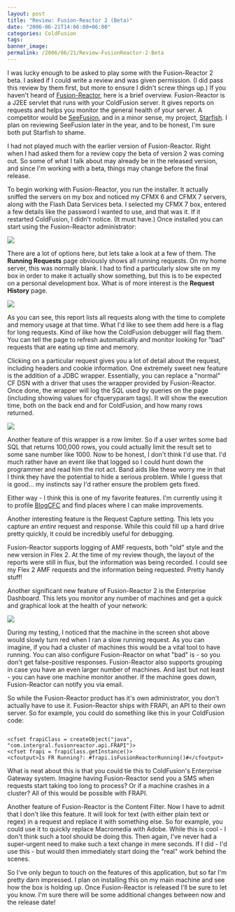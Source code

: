 ```yaml
---
layout: post
title: "Review: Fusion-Reactor 2 (Beta)"
date: "2006-06-21T14:06:00+06:00"
categories: ColdFusion 
tags: 
banner_image: 
permalink: /2006/06/21/Review-FusionReactor-2-Beta
---
```


I was lucky enough to be asked to play some with the Fusion-Reactor 2 beta. I asked if I could write a review and was given permission. (I did pass this review by them first, but more to ensure I didn't screw things up.) If you haven't heard of <a href="http://www.fusion-reactor.com">Fusion-Reactor</a>, here is a brief overview. Fusion-Reactor is a J2EE servlet that runs with your ColdFusion server. It gives reports on requests and helps you monitor the general health of your server. A competitor would be <a href="http://www.seefusion.com">SeeFusion</a>, and in a minor sense, my project, <a href="http://ray.camdenfamily.com/projects/starfish">Starfish</a>. I plan on reviewing SeeFusion later in the year, and to be honest, I'm sure both put Starfish to shame.
<!--more-->
I had not played much with the earlier version of Fusion-Reactor. Right when I had asked them for a review copy the beta of version 2 was coming out. So some of what I talk about may already be in the released version, and since I'm working with a beta, things may change before the final release.

To begin working with Fusion-Reactor, you run the installer. It actually sniffed the servers on my box and noticed my CFMX 6 and CFMX 7 servers, along with the Flash Data Services beta. I selected my CFMX 7 box, entered a few details like the password I wanted to use, and that was it. If it restarted ColdFusion, I didn't notice. (It must have.) Once installed you can start using the Fusion-Reactor administrator:

<a href="http://ray.camdenfamily.com/images/fr1.jpg"><img src="http://ray.camdenfamily.com/images/fr1_small.jpg"></a>

There are a lot of options here, but lets take a look at a few of them. The <b>Running Requests</b> page obviously shows all running requests. On my home server, this was normally blank. I had to find a particularly slow site on my box in order to make it actually show something, but this is to be expected on a personal development box. What is of more interest is the <b>Request History</b> page.

<a href="http://ray.camdenfamily.com/images/fr2.jpg"><img src="http://ray.camdenfamily.com/images/fr2_small.jpg"></a>

As you can see, this report lists all requests along with the time to complete and memory usage at that time. What I'd like to see them add here is a flag for long requests. Kind of like how the ColdFusion debugger will flag them. You can tell the page to refresh automatically and monitor looking for "bad" requests that are eating up time and memory. 

Clicking on a particular request gives you a lot of detail about the request, including headers and cookie information. One extremely sweet new feature is the addition of a JDBC wrapper. Essentially, you can replace a "normal" CF DSN with a driver that uses the wrapper provided by Fusion-Reactor. Once done, the wrapper will log the SQL used by queries on the page (including showing values for cfqueryparam tags). It will show the execution time, both on the back end and for ColdFusion, and how many rows returned. 

<a href="http://ray.camdenfamily.com/images/fr3.jpg"><img src="http://ray.camdenfamily.com/images/fr3_small.jpg"></a>

Another feature of this wrapper is a row limiter. So if a user writes some bad SQL that returns 100,000 rows, you could actually limit the result set to some sane number like 1000. Now to be honest, I don't think I'd use that. I'd much rather have an event like that logged so I could hunt down the programmer and read him the riot act. Band aids like these worry me in that I think they have the potential to hide a serious problem. While I guess that is good... my instincts say I'd rather ensure the problem gets fixed.

Either way -  I think this is one of my favorite features. I'm currently using it to profile <a href="http://www.blogcfc.com">BlogCFC</a> and find places where I can make improvements.

Another interesting feature is the Request Capture setting. This lets you capture an <i>entire</i> request and response. While this could fill up a hard drive pretty quickly, it could be incredibly useful for debugging. 

Fusion-Reactor supports logging of AMF requests, both "old" style and the new version in Flex 2. At the time of my review though, the layout of the reports were still in flux, but the information was being recorded. I could see my Flex 2 AMF requests and the information being requested. Pretty handy stuff!

Another significant new feature of Fusion-Reactor 2 is the Enterprise Dashboard. This lets you monitor any number of machines and get a quick and graphical look at the health of your network:

<a href="http://ray.camdenfamily.com/images/fr4.jpg"><img src="http://ray.camdenfamily.com/images/fr4_small.jpg"></a>

During my testing, I noticed that the machine in the screen shot above would slowly turn red when I ran a slow running request. As you can imagine, if you had a cluster of machines this would be a vital tool to have running. You can also configure Fusion-Reactor on what "bad" is - so you don't get false-positive responses. Fusion-Reactor also supports grouping in case you have an even larger number of machines.  And last but not least - you can have one machine monitor another. If the machine goes down, Fusion-Reactor can notify you via email. 

So while the Fusion-Reactor product has it's own administrator, you don't actually have to use it. Fusion-Reactor ships with FRAPI, an API to their own server. So for example, you could do something like this in your ColdFusion code:

<code>
&lt;cfset frapiClass = createObject("java", "com.intergral.fusionreactor.api.FRAPI")&gt;
&lt;cfset frapi = frapiClass.getInstance()&gt;
&lt;cfoutput&gt;Is FR Running?: #frapi.isFusionReactorRunning()#&lt;/cfoutput&gt;
</code>

What is neat about this is that you could tie this to ColdFusion's Enterprise Gateway system. Imagine having Fusion-Reactor send you a SMS when requests start taking too long to process? Or if a machine crashes in a cluster? All of this would be possible with FRAPI. 

Another feature of Fusion-Reactor is the Content Filter. Now I have to admit that I don't like this feature. It will look for text (with either plain text or regex) in a request and replace it with something else. So for example, you could use it to quickly replace Macromedia with Adobe. While this is cool - I don't think such a tool should be doing this. Then again, I've never had a super-urgent need to make such a text change in mere seconds. If I did - I'd use this - but would then immediately start doing the "real" work behind the scenes. 

So I've only begun to touch on the features of this application, but so far I'm pretty darn impressed. I plan on installing this on my main machine and see how the box is holding up. Once Fusion-Reactor is released I'll be sure to let you know. I'm sure there will be some additional changes between now and the release date!